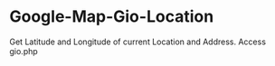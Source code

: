 # Google-Map-Gio-Location
Get Latitude and Longitude of current Location and Address.
Access gio.php
